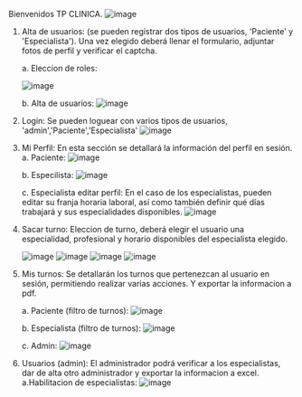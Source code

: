 Bienvenidos TP CLINICA.
![image](https://github.com/NicoBazan21/TP-CLINICA_LAVIB/assets/86837081/620c9c4b-6d79-4911-9fd9-0c15295564c1)

1. Alta de usuarios: (se pueden registrar dos tipos de usuarios, 'Paciente' y 'Especialista'). Una vez elegido deberá llenar el formulario, adjuntar fotos de perfil y verificar el captcha.
   
    a. Eleccion de roles:
  
    ![image](https://github.com/NicoBazan21/TP-CLINICA_LAVIB/assets/86837081/2369cb40-859f-4c70-b6fb-cf209f5d0a8f)

     b. Alta de usuarios:
     ![image](https://github.com/NicoBazan21/TP-CLINICA_LAVIB/assets/86837081/14d93ce3-56a0-44b9-938b-491c666cd51a)
   
2. Login: Se pueden loguear con varios tipos de usuarios, 'admin','Paciente','Especialista'
![image](https://github.com/NicoBazan21/TP-CLINICA_LAVIB/assets/86837081/375c2a73-addd-4cef-bc0e-8f8dcdcf79af)



3. Mi Perfil: En esta sección se detallará la información del perfil en sesión.
      a. Paciente:
    ![image](https://github.com/NicoBazan21/TP-CLINICA_LAVIB/assets/86837081/5288401d-aa09-4805-a81f-0de5a011b7e4)


      b. Especilista:
    ![image](https://github.com/NicoBazan21/TP-CLINICA_LAVIB/assets/86837081/2562ba1f-5635-4d43-9d2c-f4b48b460431)

      c. Especialista editar perfil: En el caso de los especialistas, pueden editar su franja horaria laboral, así como también definir qué días trabajará y sus especialidades disponibles.
       ![image](https://github.com/NicoBazan21/TP-CLINICA_LAVIB/assets/86837081/e35dc3b2-b19f-4fc2-a5e7-ea8fb8b0d3b3)

4. Sacar turno: Eleccion de turno, deberá elegir el usuario una especialidad, profesional y horario disponibles del especialista elegido.

   ![image](https://github.com/NicoBazan21/TP-CLINICA_LAVIB/assets/86837081/38fe7a50-1c6d-4aae-be98-71b564144188) ![image](https://github.com/NicoBazan21/TP-CLINICA_LAVIB/assets/86837081/39371f7d-5e6e-46fd-a7cb-53f92740b0c8) ![image](https://github.com/NicoBazan21/TP-CLINICA_LAVIB/assets/86837081/adca7a48-d9ad-4ed8-b1b6-7d5e893c5570) ![image](https://github.com/NicoBazan21/TP-CLINICA_LAVIB/assets/86837081/1dd5a87d-ef7f-4805-9b17-cdb40f607b0c)


5. Mis turnos: Se detallarán los turnos que pertenezcan al usuario en sesión, permitiendo realizar varias acciones. Y exportar la informacion a pdf.
   
   a. Paciente (filtro de turnos):
     ![image](https://github.com/NicoBazan21/TP-CLINICA_LAVIB/assets/86837081/962fecc0-e45c-47bf-8d98-495f73a221fc)
  
     b. Especialista (filtro de turnos):
     ![image](https://github.com/NicoBazan21/TP-CLINICA_LAVIB/assets/86837081/98fa0088-6fdc-4b42-8650-7615a71a389e)

     c. Admin:
    ![image](https://github.com/NicoBazan21/TP-CLINICA_LAVIB/assets/86837081/ae734d4b-5557-4a5c-ab4d-3461288c4398)

6. Usuarios (admin): El administrador podrá verificar a los especialistas, dar de alta otro administrador y exportar la informacion a excel.
   a.Habilitacion de especialistas:
       ![image](https://github.com/NicoBazan21/TP-CLINICA_LAVIB/assets/86837081/492f0b71-de81-4737-b480-4c107549d334)



   

 


